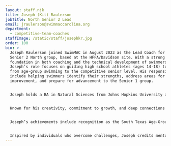 ```yaml
---
layout: staff.njk
title: Joseph (Kit) Raulerson
jobTitle: North Senior 2 Lead
email: jraulerson@swimmaccarolina.org
department:
  - competitive-team-coaches
staffImage: /static/staff/josephkr.jpg
order: 100
bio: >-
  Joseph Raulerson joined SwimMAC in August 2023 as the Lead Coach for the
  Senior 2 North group, based at the HFFA/Davidson site. With a strong
  foundation in both coaching and the technical development of swimmers,
  Joseph’s role focuses on guiding high school athletes (ages 14-18) to progress
  from age-group swimming to the competitive senior level. His responsibilities
  include helping swimmers identify their strengths, address areas for
  improvement, and prepare for advancement to the Senior 1 group.


  Joseph holds a BA in Natural Sciences from Johns Hopkins University and has extensive experience in various leadership roles within the swimming community, including positions as North Carolina Swimming Senior Chair, Coach Representative, and South Texas Swimming Age-Group Chair. His professional background spans a diverse range of coaching roles, from collegiate programs at Michigan, Georgia Tech, Florida State, and Bucknell, to head coaching positions at Raleigh Swimming Association and The Woodlands Swim Team. His multifaceted experience enables him to bring a unique perspective and historical understanding of the sport to SwimMAC.


  Known for his creativity, commitment to growth, and deep connections in the swimming world, Joseph regularly engages with coaching peers across the country, ensuring his methods remain informed by the latest trends and best practices. His philosophy emphasizes meeting athletes where they are, helping them reach their goals through a focus on both short- and long-term success. His guiding values include open communication, creative problem-solving, and celebrating athletes’ accomplishments, as he believes in “catching them doing something right.”


  Joseph’s achievements include recognition as the South Texas Age-Group Coach of the Year and the North Carolina Senior Coach of the Year. Since joining SwimMAC, he has launched several initiatives, including a weekly 400 IM endurance concept with Senior 1 and 2 groups and is developing a presentation on the application of work-rest ratios in practice design. With SwimMAC’s mission at heart, Joseph aims to elevate the quality of athletes progressing to the Senior 1 group and hopes to eventually contribute as a Head Age-Group Coach for the North site.


  Inspired by individuals who overcome challenges, Joseph credits mentors like Randy Reese and Jon Urbanchek for shaping his coaching journey. He believes in the power of pride and perseverance, as encapsulated by his favorite quote, “Pride grows in the hearts of men like lard on a pig.” Originally from Sanford, NC, Joseph’s favorite travel destination is Montreal, and he brings a sense of human connection and resilience to SwimMAC’s community of swimmers and coaches.
---
```

